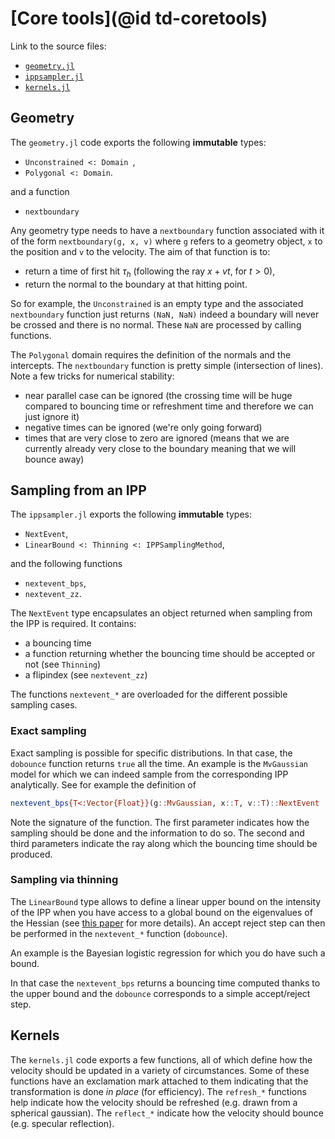 # [Core tools](@id td-coretools)

Link to the source files:

* [`geometry.jl`](https://github.com/alan-turing-institute/PDMP.jl/blob/master/src/geometry.jl)
* [`ippsampler.jl`](https://github.com/alan-turing-institute/PDMP.jl/blob/master/src/ippsampler.jl)
* [`kernels.jl`](https://github.com/alan-turing-institute/PDMP.jl/blob/master/src/kernels.jl)

## Geometry

The `geometry.jl` code exports the following **immutable** types:

* `Unconstrained <: Domain `,
* `Polygonal <: Domain`.

and a function

* `nextboundary`

Any geometry type needs to have a `nextboundary` function associated with it of the form `nextboundary(g, x, v)` where `g` refers to a geometry object, `x` to the position and `v` to the velocity. The aim of that function is to:

* return a time of first hit $\tau_h$ (following the ray $x+vt$, for $t>0$),
* return the normal to the boundary at that hitting point.

So for example, the `Unconstrained` is an empty type and the associated `nextboundary` function just returns `(NaN, NaN)` indeed a boundary will never be crossed and there is no normal. These `NaN` are processed by calling functions.

The `Polygonal` domain requires the definition of the normals and the intercepts. The `nextboundary` function is pretty simple (intersection of lines). Note a few tricks for numerical stability:

* near parallel case can be ignored (the crossing time will be huge compared to bouncing time or refreshment time and therefore we can just ignore it)
* negative times can be ignored (we're only going forward)
* times that are very close to zero are ignored (means that we are currently already very close to the boundary meaning that we will bounce away)


## Sampling from an IPP

The `ippsampler.jl` exports the following **immutable** types:

* `NextEvent`,
* `LinearBound <: Thinning <: IPPSamplingMethod`,

and the following functions

* `nextevent_bps`,
* `nextevent_zz`.

The `NextEvent` type encapsulates an object returned when sampling from the IPP is required. It contains:

* a bouncing time
* a function returning whether the bouncing time should be accepted or not (see `Thinning`)
* a flipindex (see `nextevent_zz`)

The functions `nextevent_*` are overloaded for the different possible sampling cases.

### Exact sampling

Exact sampling is possible for specific distributions. In that case, the `dobounce` function returns `true` all the time.
An example is the `MvGaussian` model for which we can indeed sample from the corresponding IPP analytically. See for example the definition of

```julia
nextevent_bps{T<:Vector{Float}}(g::MvGaussian, x::T, v::T)::NextEvent
```

Note the signature of the function. The first parameter indicates how the sampling should be done and the information to do so.
The second and third parameters indicate the ray along which the bouncing time should be produced.

### Sampling via thinning

The `LinearBound` type allows to define a linear upper bound on the intensity of the IPP when you have access to a global bound on the eigenvalues of the Hessian (see [this paper](https://arxiv.org/pdf/1701.04244.pdf) for more details). An accept reject step can then be performed in the `nextevent_*` function (`dobounce`).

An example is the Bayesian logistic regression for which you do have such a bound.

In that case the `nextevent_bps` returns a bouncing time computed thanks to the upper bound and the `dobounce` corresponds to a simple accept/reject step.

## Kernels

The `kernels.jl` code exports a few functions, all of which define how the velocity should be updated in a variety of circumstances. Some of these functions have an exclamation mark attached to them indicating that the transformation is done *in place* (for efficiency). The `refresh_*` functions help indicate how the velocity should be refreshed (e.g. drawn from a spherical gaussian). The `reflect_*` indicate how the velocity should bounce (e.g. specular reflection).
